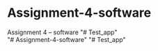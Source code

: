 # Assignment-4-software
Assignment 4 – software
"# Test_app"  
"# Assignment-4-software" 
"# Test_app" 
